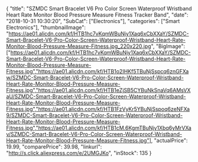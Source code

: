 {
	"title": "SZMDC Smart Bracelet V6 Pro Color Screen Waterproof Wristband Heart Rate Monitor Blood Pressure Measure Fitness Tracker Band",
	"date": "2018-10-31 10:30:20",
	"SubCat": ["Electronics"],
	"categories": ["Smart Electronics"],
	"thumbnailImage": "https://ae01.alicdn.com/kf/HTB1hc7vKqmWBuNjy1Xaq6xCbXXaY/SZMDC-Smart-Bracelet-V6-Pro-Color-Screen-Waterproof-Wristband-Heart-Rate-Monitor-Blood-Pressure-Measure-Fitness.jpg_220x220.jpg",
	"BigImage": ["https://ae01.alicdn.com/kf/HTB1hc7vKqmWBuNjy1Xaq6xCbXXaY/SZMDC-Smart-Bracelet-V6-Pro-Color-Screen-Waterproof-Wristband-Heart-Rate-Monitor-Blood-Pressure-Measure-Fitness.jpg","https://ae01.alicdn.com/kf/HTB1o2IHKf5TBuNjSspcq6znGFXaw/SZMDC-Smart-Bracelet-V6-Pro-Color-Screen-Waterproof-Wristband-Heart-Rate-Monitor-Blood-Pressure-Measure-Fitness.jpg","https://ae01.alicdn.com/kf/HTB1eZjSB5CYBuNkSnaVq6AMsVXaU/SZMDC-Smart-Bracelet-V6-Pro-Color-Screen-Waterproof-Wristband-Heart-Rate-Monitor-Blood-Pressure-Measure-Fitness.jpg","https://ae01.alicdn.com/kf/HTB1FzVyKr5YBuNjSspoq6zeNFXa9/SZMDC-Smart-Bracelet-V6-Pro-Color-Screen-Waterproof-Wristband-Heart-Rate-Monitor-Blood-Pressure-Measure-Fitness.jpg","https://ae01.alicdn.com/kf/HTB1cM.6KgmTBuNjy1Xbq6yMrVXav/SZMDC-Smart-Bracelet-V6-Pro-Color-Screen-Waterproof-Wristband-Heart-Rate-Monitor-Blood-Pressure-Measure-Fitness.jpg"],
	"actualPrice": 19.99,
	"comparePrice": 39.98,
	"linkurl": "http://s.click.aliexpress.com/e/2UMGJKo",
	"inStock": 135
}
